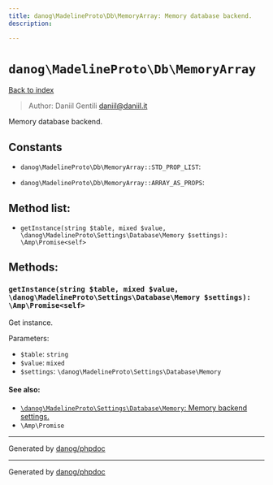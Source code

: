 ```yaml
---
title: danog\MadelineProto\Db\MemoryArray: Memory database backend.
description: 

---
```

# `danog\MadelineProto\Db\MemoryArray`
[Back to index](../../../index.md)

> Author: Daniil Gentili <daniil@daniil.it>  
  

Memory database backend.  




## Constants
* `danog\MadelineProto\Db\MemoryArray::STD_PROP_LIST`: 

* `danog\MadelineProto\Db\MemoryArray::ARRAY_AS_PROPS`: 


## Method list:
* `getInstance(string $table, mixed $value, \danog\MadelineProto\Settings\Database\Memory $settings): \Amp\Promise<self>`

## Methods:
### `getInstance(string $table, mixed $value, \danog\MadelineProto\Settings\Database\Memory $settings): \Amp\Promise<self>`

Get instance.


Parameters:
* `$table`: `string`   
* `$value`: `mixed`   
* `$settings`: `\danog\MadelineProto\Settings\Database\Memory`   


#### See also: 
* [`\danog\MadelineProto\Settings\Database\Memory`: Memory backend settings.](../Settings/Database/Memory.md)
* `\Amp\Promise`



---
Generated by [danog/phpdoc](https://phpdoc.daniil.it)

---
Generated by [danog/phpdoc](https://phpdoc.daniil.it)

